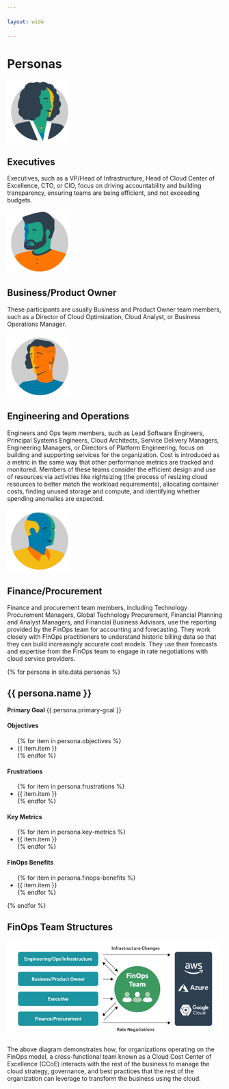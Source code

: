 ```yaml
---

layout: wide

---
```


# Personas

<div class="flex flex-col md:flex-row bg-gray-100 p-4 mb-6">
  <div class="flex-none">
    <img src="/img/framework/persona-executive.svg" alt="FinOps Executive Persona" width="150" class="relative" />
  </div>
  <div class="p-4">
    <h2 class="mt-0">Executives</h2>
    <p>Executives, such as a VP/Head of Infrastructure, Head of Cloud Center of Excellence, CTO, or CIO, focus on driving accountability and building transparency, ensuring teams are being efficient, and not exceeding budgets.</p>
  </div>
</div>

<div class="flex flex-col md:flex-row bg-gray-100 p-4 mb-6">
  <div class="flex-none">
    <img src="/img/framework/persona-product.svg" alt="FinOps Product Owner Persona" width="150" class="relative" />
  </div>
  <div class="p-4">
    <h2 class="mt-0">Business/Product Owner</h2>
    <p>These participants are usually Business and Product Owner team members, such as a Director of Cloud Optimization, Cloud Analyst, or Business Operations Manager.</p>
  </div>
</div>

<div class="flex flex-col md:flex-row bg-gray-100 p-4 mb-6">
  <div class="flex-none">
    <img src="/img/framework/persona-engineer.svg" alt="FinOps engineer Persona" width="150" class="relative" />
  </div>
  <div class="p-4">
    <h2 class="mt-0">Engineering and Operations</h2>
    <p>Engineers and Ops team members, such as Lead Software Engineers, Principal Systems Engineers, Cloud Architects, Service Delivery Managers, Engineering Managers, or Directors of Platform Engineering, focus on building and supporting services for the organization. Cost is introduced as a metric in the same way that other performance metrics are tracked and monitored. Members of these teams consider the efficient design and use of resources via activities like rightsizing (the process of resizing cloud resources to better match the workload requirements), allocating container costs, finding unused storage and compute, and identifying whether spending anomalies are expected.</p>
  </div>
</div>

<div class="flex flex-col md:flex-row bg-gray-100 p-4 mb-6">
  <div class="flex-none">
    <img src="/img/framework/persona-finance.svg" alt="FinOps finance Persona" width="150" class="relative" />
  </div>
  <div class="p-4">
    <h2 class="mt-0">Finance/Procurement</h2>
    <p>Finance and procurement team members, including Technology Procurement Managers, Global Technology Procurement, Financial Planning and Analyst Managers, and Financial Business Advisors, use the reporting provided by the FinOps team for accounting and forecasting. They work closely with FinOps practitioners to understand historic billing data so that they can build increasingly accurate cost models. They use their forecasts and expertise from the FinOps team to engage in rate negotiations with cloud service providers.</p>
  </div>
</div>


{% for persona in site.data.personas %}

<h2>{{ persona.name }}</h2>
<p><b>Primary Goal</b> {{ persona.primary-goal }}</p>


<div class="flex flex-col md:flex-row flex-wrap items-stretch">
  <div class="md:w-1/4 p-1 flex items-stretch">
    <div class="w-full bg-gray-100 flex flex-col rounded-lg p-2">
      <h4 class="text-center my-4">Objectives</h4>
      <ul>
        {% for item in persona.objectives %}
        <li>{{ item.item }}</li>
        {% endfor %}
      </ul>
    </div>
  </div>
  <div class="md:w-1/4 p-1 flex items-stretch">
    <div class="w-full bg-gray-100 flex flex-col items-stretch rounded-lg p-2">
      <h4 class="text-center my-4">Frustrations</h4>
      <ul>
        {% for item in persona.frustrations %}
        <li>{{ item.item }}</li>
        {% endfor %}
      </ul>
    </div>
  </div>
  <div class="md:w-1/4 p-1 flex items-stretch">
    <div class="w-full bg-gray-100 flex flex-col items-stretch rounded-lg p-2">
      <h4 class="text-center my-4">Key Metrics</h4>
      <ul>
        {% for item in persona.key-metrics %}
        <li>{{ item.item }}</li>
        {% endfor %}
      </ul>
    </div>
  </div>
  <div class="md:w-1/4 p-1 flex items-stretch">
    <div class="w-full bg-gray-100 flex flex-col items-stretch rounded-lg p-2">
      <h4 class="text-center my-4">FinOps Benefits</h4>
      <ul>
        {% for item in persona.finops-benefits %}
        <li>{{ item.item }}</li>
        {% endfor %}
      </ul>
    </div>
  </div>
</div>


{% endfor %}





## FinOps Team Structures

![image](/img/resources/finops-team-structure.png)

The above diagram demonstrates how, for organizations operating on the FinOps model, a cross-functional team known as a Cloud Cost Center of Excellence (CCoE) interacts with the rest of the business to manage the cloud strategy, governance, and best practices that the rest of the organization can leverage to transform the business using the cloud.
